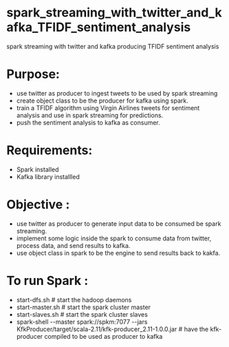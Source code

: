 # spark_streaming_with_twitter_and_kafka_TFIDF_sentiment_analysis
spark streaming with twitter and kafka producing TFIDF sentiment analysis

# Purpose:
- use twitter as producer to ingest tweets to be used by spark streaming 
- create object class to be the producer for kafka using spark.
- train a TFIDF algorithm using Virgin Airlines tweets for sentiment analysis and use in spark streaming for predictions.
- push the sentiment analysis to kafka as consumer.

# Requirements:
- Spark installed
- Kafka library installled

# Objective :
- use twitter as producer to generate input data to be consumed be spark streaming.
- implement some logic inside the spark to consume data from twitter, process data, and send results to kafka.
- use object class in spark to be the engine to send results back to kakfa.

# To run Spark :
- start-dfs.sh      # start the hadoop daemons
- start-master.sh   # start the spark cluster master 
- start-slaves.sh   # start the spark cluster slaves
- spark-shell --master spark://spkm:7077 --jars KfkProducer/target/scala-2.11/kfk-producer_2.11-1.0.0.jar   # have the kfk-producer compiled to be used as producer to kafka